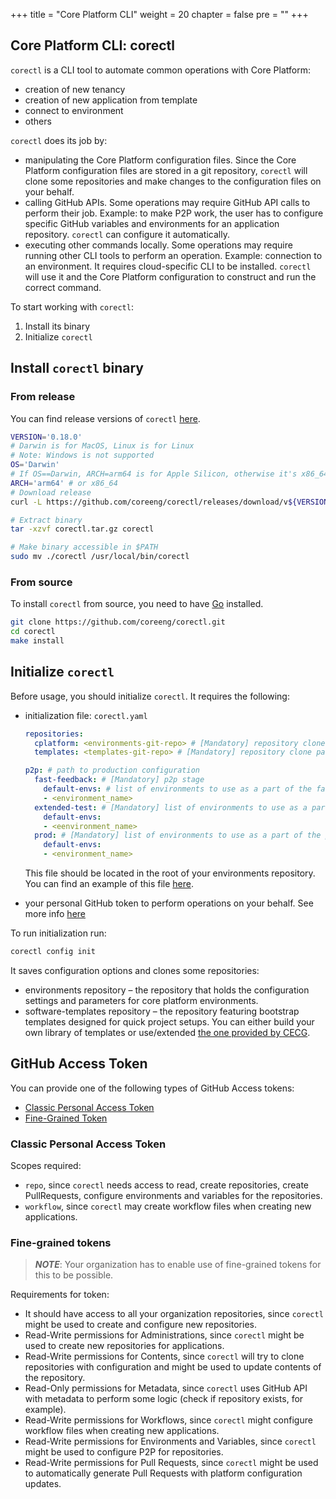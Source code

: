 +++
title = "Core Platform CLI"
weight = 20
chapter = false
pre = ""
+++

## Core Platform CLI: corectl

`corectl` is a CLI tool to automate common operations with Core Platform:

- creation of new tenancy
- creation of new application from template
- connect to environment
- others

`corectl` does its job by:

- manipulating the Core Platform configuration files.
  Since the Core Platform configuration files are stored in a git repository, `corectl` will clone
  some repositories and make changes to the configuration files on your behalf.
- calling GitHub APIs.
  Some operations may require GitHub API calls to perform their job.
  Example: to make P2P work,
  the user has to configure specific GitHub variables and environments for an application repository.
  `corectl` can configure it automatically.
- executing other commands locally.
  Some operations may require running other CLI tools to perform an operation.
  Example: connection to an environment.
  It requires cloud-specific CLI to be installed.
  `corectl` will use it and the Core Platform configuration to construct and run the correct command.

To start working with `corectl`:

1. Install its binary
2. Initialize `corectl`

## Install `corectl` binary

### From release

You can find release versions of `corectl` [here](https://github.com/coreeng/corectl/releases).

```bash
VERSION='0.18.0'
# Darwin is for MacOS, Linux is for Linux
# Note: Windows is not supported
OS='Darwin' 
# If OS==Darwin, ARCH=arm64 is for Apple Silicon, otherwise it's x86_64
ARCH='arm64' # or x86_64
# Download release
curl -L https://github.com/coreeng/corectl/releases/download/v${VERSION}/corectl_${OS}_${ARCH}.tar.gz > corectl.tar.gz

# Extract binary
tar -xzvf corectl.tar.gz corectl

# Make binary accessible in $PATH
sudo mv ./corectl /usr/local/bin/corectl
```

### From source

To install `corectl` from source, you need to have [Go](https://go.dev/learn/) installed.

```bash
git clone https://github.com/coreeng/corectl.git
cd corectl
make install
```

## Initialize `corectl`

Before usage, you should initialize `corectl`.
It requires the following:

- initialization file: `corectl.yaml`

  ```yaml
  repositories:
    cplatform: <environments-git-repo> # [Mandatory] repository clone path with your environments configuration
    templates: <templates-git-repo> # [Mandatory] repository clone path with your software templates, optionally you can use our template repo: https://github.com/coreeng/core-platform-software-templates.git

  p2p: # path to production configuration
    fast-feedback: # [Mandatory] p2p stage
      default-envs: # list of environments to use as a part of the fast-feedback stage, must match env names defined in repositories.cplatform
      - <environment_name> 
    extended-test: # [Mandatory] list of environments to use as a part of the extended-test stage, , must match env names defined in repositories.cplatform
      default-envs:
      - <eenvironment_name>
    prod: # [Mandatory] list of environments to use as a part of the prod stage, , must match env names defined in repositories.cplatform
      default-envs:
      - <environment_name>
  ```

  This file should be located in the root of your environments repository.
  You can find an example of this file [here](https://github.com/coreeng/corectl/blob/main/examples/init-example.yaml).
- your personal GitHub token to perform operations on your behalf. See more info [here](#github-access-token)

To run initialization run:

```bash
corectl config init
```

It saves configuration options and clones some repositories:

- environments repository – the repository that holds the configuration settings and parameters for core platform
  environments.
- software-templates repository – the repository featuring bootstrap templates designed for quick project setups.
  You can either build your own library of templates or use/extended [the one provided by CECG](https://github.com/coreeng/core-platform-software-templates).

## GitHub Access Token

You can provide one of the following types of GitHub Access tokens:

- [Classic Personal Access Token](#classic-personal-access-token)
- [Fine-Grained Token](#fine-grained-tokens)

### Classic Personal Access Token

Scopes required:

- `repo`, since `corectl` needs access to read, create repositories, create PullRequests, configure environments and variables for the repositories.
- `workflow`, since `corectl` may create workflow files when creating new applications.

### Fine-grained tokens
>
> **_NOTE_**: Your organization has to enable use of fine-grained tokens for this to be possible.

Requirements for token:

- It should have access to all your organization repositories, since `corectl` might be used to create and configure new repositories.
- Read-Write permissions for Administrations, since `corectl` might be used to create new repositories for applications.
- Read-Write permissions for Contents, since `corectl` will try to clone repositories with configuration and might be used to update contents of the repository.
- Read-Only permissions for Metadata, since `corectl` uses GitHub API with metadata to perform some logic (check if repository exists, for example).
- Read-Write permissions for Workflows, since `corectl` might configure workflow files when creating new applications.
- Read-Write permissions for Environments and Variables, since `corectl` might be used to configure P2P for repositories.
- Read-Write permissions for Pull Requests, since `corectl` might be used to automatically generate Pull Requests with platform configuration updates.
